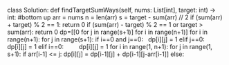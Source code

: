 class Solution:
def findTargetSumWays(self, nums: List[int], target: int) -> int:
#bottom up
arr = nums
n = len(arr)
s = target - sum(arr) // 2
if (sum(arr) + target) % 2 == 1: return 0
if (sum(arr) - target) % 2 == 1 or target > sum(arr):
return 0
dp=[[0 for j in range(s+1)] for i in range(n+1)]
for i in range(n+1):
for j in range(s+1):
if i==0 and j==0:   dp[i][j] = 1
elif j==0:          dp[i][j] = 1
elif i==0:          dp[i][j] = 1
for i in range(1, n+1):
for j in range(1, s+1):
if arr[i-1] <= j:
dp[i][j] = dp[i-1][j] + dp[i-1][j-arr[i-1]]
else: